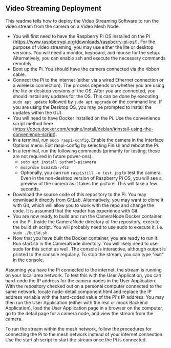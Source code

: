 ## Video Streaming Deployment
This readme tells how to deploy the Video Streaming Software to run the video stream from the camera on a Video Mesh Node.

- You will first need to have the Raspberry Pi OS installed on the Pi (https://www.raspberrypi.org/downloads/raspberry-pi-os/). For the purpose of video streaming, you may use either the lite or desktop versions. You will need a monitor, keyboard, and mouse for the setup. Alternatively, you can enable ssh and execute the necessary commands remotely.
- Boot up the Pi. You should have the camera connected via the ribbon cable.
- Connect the Pi to the internet (either via a wired Ethernet connection or a wireless connection). The process depends on whether you are using the lite or desktop versions of the OS. After you are connected, you should install any updates for the OS. This can be done by executing `sudo apt update` followed by `sudo apt upgrade` on the command line. If you are using the Desktop OS, you may be prompted to install the updates within the GUI.
- You will need to have Docker installed on the Pi. Use the convenience script method here (https://docs.docker.com/engine/install/debian/#install-using-the-convenience-script).
- In a terminal, run `sudo raspi-config`. Enable the camera in the Interface Options menu. Exit raspi-config by selecting Finish and reboot the Pi.
- In a terminal, run the following commands (primarily for testing; these are not required in future power-ons).
    - `sudo apt install python3-picamera`
    - `modprobe bcm2835-v4l2`
    - Optionally, you can run `raspistill -o test.jpg` to test the camera. Even in the non-desktop version of Raspberry Pi OS, you will see a preview of the camera as it takes the picture. This will take a few seconds.
- Download the source code of this repository to the Pi. You may download it directly from GitLab. Alternatively, you may want to clone it with Git, which will allow you to work with the repo and change the code. It is assumed that the reader has experience with Git.
- You are now ready to build and run the CameraNode Docker container on the Pi. Inside the CameraNode directory of the repository, execute the build.sh script. You will probably need to use sudo to execute it, i.e. `sudo ./build.sh`.
- Now that you have built the Docker container, you are ready to run it. Run start.sh in the CameraNode directory. You will likely need to use sudo for this script as well. The console is interactive, although output is printed to the console regularly. To stop the stream, you can type "exit" in the console.

Assuming you have the Pi connected to the internet, the stream is running on your local area network. To test this with the User Application, you can hard-code the IP address for the camera nodes in the User Application. With the repository checked out on a personal computer connected to the same network, locate node-detail.component.html and replace the IP address variable with the hard-coded value of the Pi's IP address. You may then run the User Application (either with the real or mock Backend Application), load the User Application page in a browser on the computer, go to the detail page for a camera node, and view the stream from the camera.

To run the stream within the mesh network, follow the procedures for connecting the Pi to the mesh network instead of your internet connection. Use the start.sh script to start the stream once the Pi is connected.